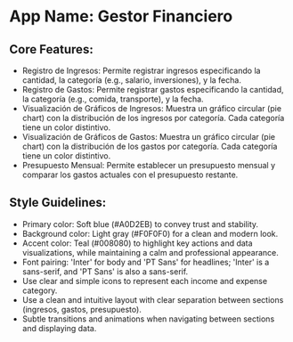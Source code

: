 # **App Name**: Gestor Financiero

## Core Features:

- Registro de Ingresos: Permite registrar ingresos especificando la cantidad, la categoría (e.g., salario, inversiones), y la fecha.
- Registro de Gastos: Permite registrar gastos especificando la cantidad, la categoría (e.g., comida, transporte), y la fecha.
- Visualización de Gráficos de Ingresos: Muestra un gráfico circular (pie chart) con la distribución de los ingresos por categoría. Cada categoría tiene un color distintivo.
- Visualización de Gráficos de Gastos: Muestra un gráfico circular (pie chart) con la distribución de los gastos por categoría. Cada categoría tiene un color distintivo.
- Presupuesto Mensual: Permite establecer un presupuesto mensual y comparar los gastos actuales con el presupuesto restante.

## Style Guidelines:

- Primary color: Soft blue (#A0D2EB) to convey trust and stability.
- Background color: Light gray (#F0F0F0) for a clean and modern look.
- Accent color: Teal (#008080) to highlight key actions and data visualizations, while maintaining a calm and professional appearance.
- Font pairing: 'Inter' for body and 'PT Sans' for headlines; 'Inter' is a sans-serif, and 'PT Sans' is also a sans-serif.
- Use clear and simple icons to represent each income and expense category.
- Use a clean and intuitive layout with clear separation between sections (ingresos, gastos, presupuesto).
- Subtle transitions and animations when navigating between sections and displaying data.